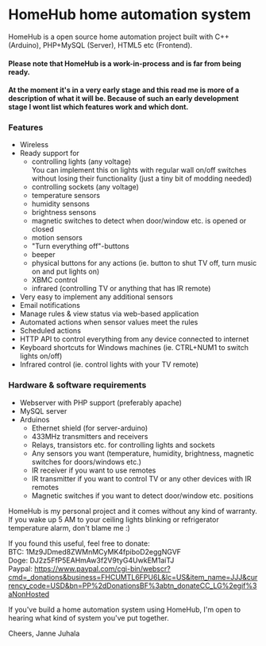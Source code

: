 # HomeHub home automation system
  
HomeHub is a open source home automation project built with C++ (Arduino), PHP+MySQL (Server), HTML5 etc (Frontend).
  
  
#### Please note that HomeHub is a work-in-process and is far from being ready.
#### At the moment it's in a very early stage and this read me is more of a description of what it will be. Because of such an early development stage I wont list which features work and which dont.
  
  
### Features
* Wireless
* Ready support for
  * controlling lights (any voltage)  
   You can implement this on lights with regular wall on/off switches without losing their functionality (just a tiny bit of modding needed)
  * controlling sockets (any voltage)
  * temperature sensors
  * humidity sensons
  * brightness sensons
  * magnetic switches to detect when door/window etc. is opened or closed
  * motion sensors
  * "Turn everything off"-buttons
  * beeper
  * physical buttons for any actions (ie. button to shut TV off, turn music on and put lights on)
  * XBMC control
  * infrared (controlling TV or anything that has IR remote)
* Very easy to implement any additional sensors
* Email notifications
* Manage rules & view status via web-based application
* Automated actions when sensor values meet the rules
* Scheduled actions
* HTTP API to control everything from any device connected to internet
* Keyboard shortcuts for Windows machines (ie. CTRL+NUM1 to switch lights on/off)
* Infrared control (ie. control lights with your TV remote)  
  
### Hardware & software requirements
* Webserver with PHP support (preferably apache)
* MySQL server
* Arduinos
  * Ethernet shield (for server-arduino)
  * 433MHz transmitters and receivers
  * Relays, transistors etc. for controlling lights and sockets
  * Any sensors you want (temperature, humidity, brightness, magnetic switches for doors/windows etc.)
  * IR receiver if you want to use remotes
  * IR transmitter if you want to control TV or any other devices with IR remotes
  * Magnetic switches if you want to detect door/window etc. positions  
  
  
HomeHub is my personal project and it comes without any kind of warranty.   
If you wake up 5 AM to your ceiling lights blinking or refrigerator temperature alarm, don't blame me :)  
  
  
If you found this useful, feel free to donate:  
BTC: 1Mz9JDmed8ZWMnMCyMK4fpiboD2eggNGVF  
Doge: DJ2z5FfP5EAHmAw3f2V9tyG4UwkEM1aiTJ  
Paypal: https://www.paypal.com/cgi-bin/webscr?cmd=_donations&business=FHCUMTL6FPU6L&lc=US&item_name=JJJ&currency_code=USD&bn=PP%2dDonationsBF%3abtn_donateCC_LG%2egif%3aNonHosted  
  
If you've build a home automation system using HomeHub, I'm open to hearing what kind of system you've put together.  
  
  
Cheers, Janne Juhala  
